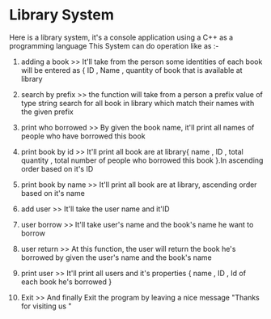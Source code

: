 Library System 
==============================

Here is a library system, it's a console application using a C++ as a programming language 
This System can do operation like as :-


1. adding a book >> It'll take from the person some identities of each book will be entered as { ID , Name , quantity of book that is available at library 

2. search by prefix >> the function will take from a person a prefix value of type string search for all book in library which match their names with the given prefix 
 
3. print who borrowed >> By given the book name, it'll print all names of people who have borrowed this book 

4. print book by id >> It'll print all book are at library{ name , ID , total quantity , total number of people who borrowed this book }.In ascending order based on it's ID

5. print book by name >> It'll print all book are at library, ascending order based on it's name

6. add user >> It'll take the user name and it'ID 

7. user borrow >> It'll take user's name and the book's name he want to borrow

8. user return >> At this function, the user will return the book he's borrowed by given the user's name and the book's name 

9.  print user >> It'll print all users and it's properties { name , ID , Id of each book he's borrowed }   

10. Exit >> And finally Exit the program by leaving a nice message "Thanks for visiting us "
